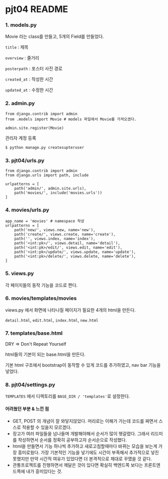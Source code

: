 # pjt04 README

### 1. models.py

Movie 라는 class를 만들고, 5개의 Field를 만들었다.

`title` : 제목 

`overview` : 줄거리

 `posterpath` : 포스터 사진 경로

 `created_at` : 작성한 시간

 `updated_at` : 수정한 시간

### 2. admin.py

```django
from django.contrib import admin
from .models import Movie # models 파일에서 Movie를 가져오겠다.

admin.site.register(Movie)
```

관리자 계정 등록

```python
$ python manage.py createsupteruser
```

### 3. pjt04/urls.py

```dja
from django.contrib import admin
from django.urls import path, include

urlpatterns = [
    path('admin/', admin.site.urls),
    path('movies/', include('movies.urls')) 
]
```

### 4. movies/urls.py

```django
app_name = 'movies' # namespace 작성
urlpatterns = [
    path('new/', views.new, name='new'),
    path('create/', views.create, name='create'),
    path('', views.index, name='index'),
    path('<int:pk>/', views.detail, name='detail'),
    path('<int:pk>/edit/', views.edit, name='edit'),
    path('<int:pk>/update/', views.update, name='update'),
    path('<int:pk>/delete/', views.delete, name='delete'),
]
```

### 5. views.py

각 페이지들의 동작 기능을 코드로 짠다.

### 6. movies/templates/movies

views.py 에서 화면에 나타나질 페이지가 필요한 4개의 html을 만든다.

`detail.html`, `edit.html`, `index.html`, `new.html`

### 7. templates/base.html

DRY => Don't Repeat Yourself

html들의 기본이 되는 base.html을 만든다.

기본 html 구조에서 bootstrap이 동작할 수 있게 코드를 추가하였고, nav bar 기능을 넣었다.

### 8. pjt04/settings.py

`TEMPLATES` 에서 디렉토리를 `BASE_DIR / 'templates'`로 설정한다.



#### 어려웠던 부분 & 느낀 점

* GET, POST 의 개념이 잘 와닿지않았다. 머리로는 이해가 가는데 코드를 짜면서 스스로 적용할 수 있을지 모르겠다. 
* 장고가 여러 파일들을 넘나들며 개발해야해서 순서가 많이 헷갈렸다. 그래서 리드미를 작성하면서 순서를 정확히 공부하고자 순서순으로 작성했다.
* html을 만들면서 기능 하나씩 추가하고 새로고침할때마다 바뀌는 모습을 보는게 가장 흥미로웠다. 가장 기본적인 기능을 넣기에도 시간이 부족해서 추가적으로 넣진 못했지만 만약 시간적 여유가 있었다면 더 본격적으로 제대로 꾸몄을 것 같다. 
* 관통프로젝트를 진행하면서 깨달은 것이 있다면 확실히 백엔드쪽 보다는 프론트엔드쪽에 내가 흥미있다는 것. 

